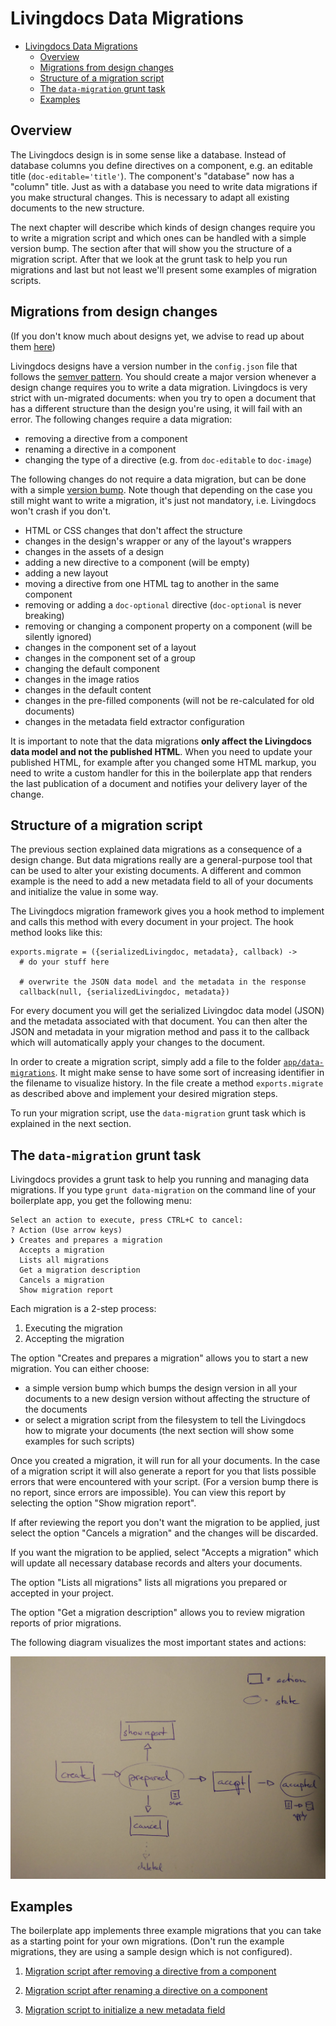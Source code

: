 # Livingdocs Data Migrations

<!-- TOC depthFrom:1 depthTo:6 withLinks:1 updateOnSave:1 orderedList:0 -->

- [Livingdocs Data Migrations](#livingdocs-data-migrations)
	- [Overview](#overview)
	- [Migrations from design changes](#migrations-from-design-changes)
	- [Structure of a migration script](#structure-of-a-migration-script)
	- [The `data-migration` grunt task](#the-data-migration-grunt-task)
	- [Examples](#examples)

<!-- /TOC -->

## Overview

The Livingdocs design is in some sense like a database. Instead of database columns you define directives on a component, e.g. an editable title (`doc-editable='title'`). The component's "database" now has a "column" title.
Just as with a database you need to write data migrations if you make structural changes. This is necessary to adapt all existing documents to the new structure.

The next chapter will describe which kinds of design changes require you to write a migration script and which ones can be handled with a simple version bump. The section after that will show you the structure of a migration script. After that we look at the grunt task to help you run migrations and last but not least we'll present some examples of migration scripts.

## Migrations from design changes

(If you don't know much about designs yet, we advise to read up about them [here](../design/create_designs.md))

Livingdocs designs have a version number in the `config.json` file that follows the [semver pattern](http://semver.org/). You should create a major version whenever a design change requires you to write a data migration. Livingdocs is very strict with un-migrated documents: when you try to open a document that has a different structure than the design you're using, it will fail with an error.
The following changes require a data migration:
- removing a directive from a component
- renaming a directive in a component
- changing the type of a directive (e.g. from `doc-editable` to `doc-image`)

The following changes do not require a data migration, but can be done with a simple [version bump](#the-data-migration-grunt-task). Note though that depending on the case you still might want to write a migration, it's just not mandatory, i.e. Livingdocs won't crash if you don't.
- HTML or CSS changes that don't affect the structure
- changes in the design's wrapper or any of the layout's wrappers
- changes in the assets of a design
- adding a new directive to a component (will be empty)
- adding a new layout
- moving a directive from one HTML tag to another in the same component
- removing or adding a `doc-optional` directive (`doc-optional` is never breaking)
- removing or changing a component property on a component (will be silently ignored)
- changes in the component set of a layout
- changes in the component set of a group
- changing the default component
- changes in the image ratios
- changes in the default content
- changes in the pre-filled components (will not be re-calculated for old documents)
- changes in the metadata field extractor configuration

It is important to note that the data migrations **only affect the Livingdocs data model and not the published HTML**. When you need to update your published HTML, for example after you changed some HTML markup, you need to write a custom handler for this in the boilerplate app that renders the last publication of a document and notifies your delivery layer of the change.

## Structure of a migration script

The previous section explained data migrations as a consequence of a design change. But data migrations really are a general-purpose tool that can be used to alter your existing documents. A different and common example is the need to add a new metadata field to all of your documents and initialize the value in some way.

The Livingdocs migration framework gives you a hook method to implement and calls this method with every document in your project. The hook method looks like this:
```
exports.migrate = ({serializedLivingdoc, metadata}, callback) ->
  # do your stuff here

  # overwrite the JSON data model and the metadata in the response
  callback(null, {serializedLivingdoc, metadata})
```

For every document you will get the serialized Livingdoc data model (JSON) and the metadata associated with that document. You can then alter the JSON and metadata in your migration method and pass it to the callback which will automatically apply your changes to the document.

In order to create a migration script, simply add a file to the folder [`app/data-migrations`](https://github.com/upfrontIO/livingdocs-server-boilerplate/tree/add-data-migration-sample/app/data-migrations). It might make sense to have some sort of increasing identifier in the filename to visualize history. In the file create a method `exports.migrate` as described above and implement your desired migration steps.

To run your migration script, use the `data-migration` grunt task which is explained in the next section.

## The `data-migration` grunt task

Livingdocs provides a grunt task to help you running and managing data migrations. If you type `grunt data-migration` on the command line of your boilerplate app, you get the following menu:
```
Select an action to execute, press CTRL+C to cancel:
? Action (Use arrow keys)
❯ Creates and prepares a migration
  Accepts a migration
  Lists all migrations
  Get a migration description
  Cancels a migration
  Show migration report
```

Each migration is a 2-step process:
1. Executing the migration
2. Accepting the migration

The option "Creates and prepares a migration" allows you to start a new migration. You can either choose:
- a simple version bump which bumps the design version in all your documents to a new design version without affecting the structure of the documents
- or select a migration script from the filesystem to tell the Livingdocs how to migrate your documents (the next section will show some examples for such scripts)

Once you created a migration, it will run for all your documents. In the case of a migration script it will also generate a report for you that lists possible errors that were encountered with your script. (For a version bump there is no report, since errors are impossible). You can view this report by selecting the option "Show migration report".

If after reviewing the report you don't want the migration to be applied, just select the option "Cancels a migration" and the changes will be discarded.

If you want the migration to be applied, select "Accepts a migration" which will update all necessary database records and alters your documents.

The option "Lists all migrations" lists all migrations you prepared or accepted in your project.

The option "Get a migration description" allows you to review migration reports of prior migrations.

The following diagram visualizes the most important states and actions:

![Diagram](./migration-task-states.jpg)

## Examples

The boilerplate app implements three example migrations that you can take as a starting point for your own migrations. (Don't run the example migrations, they are using a sample design which is not configured).

1. [Migration script after removing a directive from a component](https://github.com/upfrontIO/livingdocs-server-boilerplate/blob/master/app/data-migrations/000_example_remove_directive.coffee)

2. [Migration script after renaming a directive on a component](https://github.com/upfrontIO/livingdocs-server-boilerplate/blob/master/app/data-migrations/000_example_rename_directive.coffee)

3. [Migration script to initialize a new metadata field](https://github.com/upfrontIO/livingdocs-server-boilerplate/blob/master/app/data-migrations/000_example_add_metadata_field.coffee)